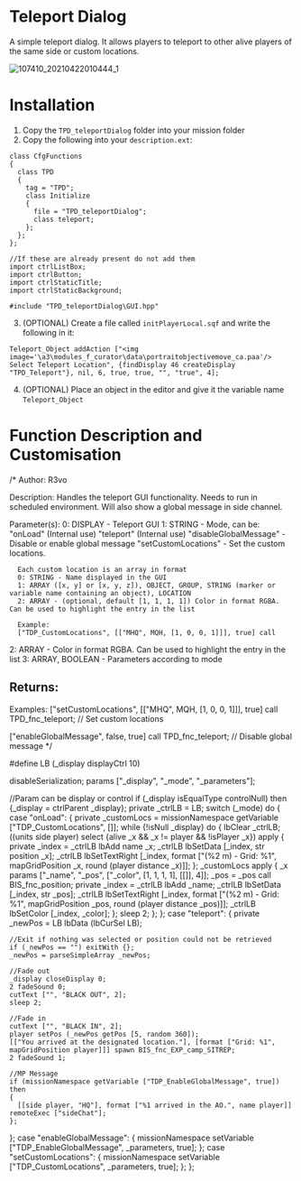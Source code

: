 # Teleport Dialog
A simple teleport dialog. It allows players to teleport to other alive players of the same side or custom locations.

![107410_20210422010444_1](https://user-images.githubusercontent.com/17484252/115631821-db576080-a306-11eb-9cff-d6430483cce3.png)


# Installation

1. Copy the `TPD_teleportDialog` folder into your mission folder
2. Copy the following into your `description.ext`:
```
class CfgFunctions
{
  class TPD
  {
    tag = "TPD";
    class Initialize
    {
      file = "TPD_teleportDialog";
      class teleport;
    };
  };
};

//If these are already present do not add them
import ctrlListBox;
import ctrlButton;
import ctrlStaticTitle;
import ctrlStaticBackground;

#include "TPD_teleportDialog\GUI.hpp"
```

3. (OPTIONAL) Create a file called `initPlayerLocal.sqf` and write the following in it:

```Teleport_Object addAction ["<img image='\a3\modules_f_curator\data\portraitobjectivemove_ca.paa'/> Select Teleport Location", {findDisplay 46 createDisplay "TPD_Teleport"}, nil, 6, true, true, "", "true", 4]; ```

4. (OPTIONAL) Place an object in the editor and give it the variable name `Teleport_Object`

# Function Description and Customisation
/*
  Author: R3vo

  Description:
  Handles the teleport GUI functionality. Needs to run in scheduled environment. Will also show a global message in side channel.

  Parameter(s):
  0: DISPLAY - Teleport GUI
  1: STRING - Mode, can be:
    "onLoad" (Internal use)
    "teleport" (Internal use)
    "disableGlobalMessage" - Disable or enable global message
    "setCustomLocations" - Set the custom locations.

      Each custom location is an array in format
      0: STRING - Name displayed in the GUI
      1: ARRAY ([x, y] or [x, y, z]), OBJECT, GROUP, STRING (marker or variable name containing an object), LOCATION
      2: ARRAY - (optional, default [1, 1, 1, 1]) Color in format RGBA. Can be used to highlight the entry in the list

      Example:
      ["TDP_CustomLocations", [["MHQ", MQH, [1, 0, 0, 1]]], true] call

  2: ARRAY - Color in format RGBA. Can be used to highlight the entry in the list
  3: ARRAY, BOOLEAN - Parameters according to mode

  Returns:
  -

  Examples:
  ["setCustomLocations", [["MHQ", MQH, [1, 0, 0, 1]]], true] call TPD_fnc_teleport; // Set custom locations

  ["enableGlobalMessage", false, true] call TPD_fnc_teleport; // Disable global message
*/

#define LB (_display displayCtrl 10)

disableSerialization;
params ["_display", "_mode", "_parameters"];

//Param can be display or control
if (_display isEqualType controlNull) then {_display = ctrlParent _display};
private _ctrlLB = LB;
switch (_mode) do
{
  case "onLoad":
  {
    private _customLocs = missionNamespace getVariable ["TDP_CustomLocations", []];
    while {!isNull _display} do
    {
      lbClear _ctrlLB;
      ((units side player) select {alive _x && _x != player && !isPlayer _x}) apply
      {
        private _index = _ctrlLB lbAdd name _x;
        _ctrlLB lbSetData [_index, str position _x];
        _ctrlLB lbSetTextRight [_index, format ["(%2 m) - Grid: %1", mapGridPosition _x, round (player distance _x)]];
      };
      _customLocs apply
      {
        _x params ["_name", "_pos", ["_color", [1, 1, 1, 1], [[]], 4]];
        _pos = _pos call BIS_fnc_position;
        private _index = _ctrlLB lbAdd _name;
        _ctrlLB lbSetData [_index, str _pos];
        _ctrlLB lbSetTextRight [_index, format ["(%2 m) - Grid: %1", mapGridPosition _pos, round (player distance _pos)]];
        _ctrlLB lbSetColor [_index, _color];
      };
      sleep 2;
    };
  };
  case "teleport":
  {
    private _newPos = LB lbData (lbCurSel LB);

    //Exit if nothing was selected or position could not be retrieved
    if (_newPos == "") exitWith {};
    _newPos = parseSimpleArray _newPos;

    //Fade out
    _display closeDisplay 0;
    2 fadeSound 0;
    cutText ["", "BLACK OUT", 2];
    sleep 2;

    //Fade in
    cutText ["", "BLACK IN", 2];
    player setPos (_newPos getPos [5, random 360]);
    [["You arrived at the designated location."], [format ["Grid: %1", mapGridPosition player]]] spawn BIS_fnc_EXP_camp_SITREP;
    2 fadeSound 1;

    //MP Message
    if (missionNamespace getVariable ["TDP_EnableGlobalMessage", true]) then
    {
      [[side player, "HQ"], format ["%1 arrived in the AO.", name player]] remoteExec ["sideChat"];
    };
  };
  case "enableGlobalMessage":
  {
    missionNamespace setVariable ["TDP_EnableGlobalMessage", _parameters, true];
  };
  case "setCustomLocations":
  {
    missionNamespace setVariable ["TDP_CustomLocations", _parameters, true];
  };
};
